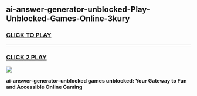 
## ai-answer-generator-unblocked-Play-Unblocked-Games-Online-3kury
<h3>
<a href="https://premium76.site?title=ai-answer-generator-unblocked&ref=25A">CLICK TO PLAY</a></h3>
<hr>

<h3>
<a href="https://premium76.site?title=ai-answer-generator-unblocked&ref=25A">CLICK 2 PLAY</a>
  
</h3>

<a href="https://premium76.site?title=ai-answer-generator-unblocked&ref=25A"><img src="https://clearcache.store/games.png"></a>


**ai-answer-generator-unblocked games unblocked: Your Gateway to Fun and Accessible Online Gaming**
